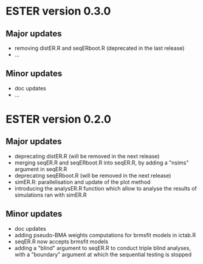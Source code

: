 # ESTER version 0.3.0

## Major updates

* removing distER.R and seqERboot.R (deprecated in the last release)
* ...

## Minor updates

* doc updates
* ...

# ESTER version 0.2.0

## Major updates

* deprecating distER.R (will be removed in the next release)
* merging seqER.R and seqERboot.R into seqER.R, by adding a "nsims" argument in seqER.R
* deprecating seqERboot.R (will be removed in the next release)
* simER.R: parallelisation and update of the plot method
* introducing the analysER.R function which allow to analyse the results of simulations ran with simER.R

## Minor updates

* doc updates
* adding pseudo-BMA weights computations for brmsfit models in ictab.R
* seqER.R now accepts brmsfit models
* adding a "blind" argument to seqER.R to conduct triple blind analyses, with a "boundary" argument at which the sequential testing is stopped
